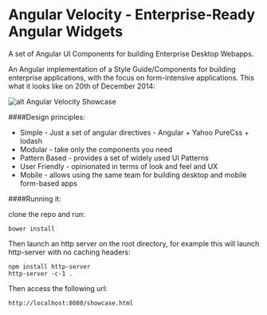 Angular Velocity - Enterprise-Ready Angular Widgets
=================
A set of Angular UI Components for building Enterprise Desktop Webapps.

An Angular implementation of a Style Guide/Components for building enterprise applications, with the focus on form-intensive applications. This what it looks like on 20th of December 2014:

![alt Angular Velocity Showcase](https://s3-us-west-1.amazonaws.com/angularjs-freelance/AngularVelocityShowcase-small.png)


####Design principles:

-  Simple - Just a set of angular directives - Angular + Yahoo PureCss + lodash
- Modular - take only the components you need
- Pattern Based - provides a set of widely used UI Patterns 
- User Friendly - opinionated in terms of look and feel and UX 
- Mobile - allows using the same team for building desktop and mobile form-based apps

####Running it:

clone the repo and run:

    bower install

Then launch an http server on the root directory, for example this will launch http-server with no caching headers:

    npm install http-server
    http-server -c-1 .

Then access the following url:

    http://localhost:8080/showcase.html

